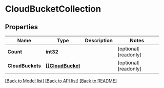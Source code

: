# CloudBucketCollection

## Properties

Name | Type | Description | Notes
------------ | ------------- | ------------- | -------------
**Count** | **int32** |  | [optional] [readonly] 
**CloudBuckets** | [**[]CloudBucket**](cloud_bucket.md) |  | [optional] [readonly] 

[[Back to Model list]](../README.md#documentation-for-models) [[Back to API list]](../README.md#documentation-for-api-endpoints) [[Back to README]](../README.md)


